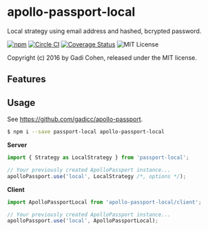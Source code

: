 # apollo-passport-local

Local strategy using email address and hashed, bcrypted password.

[![npm](https://img.shields.io/npm/v/apollo-passport-local.svg?maxAge=2592000)](https://www.npmjs.com/package/apollo-passport-local) [![Circle CI](https://circleci.com/gh/apollo-passport/local.svg?style=shield)](https://circleci.com/gh/apollo-passport/local) [![Coverage Status](https://coveralls.io/repos/github/apollo-passport/local/badge.svg?branch=master)](https://coveralls.io/github/apollo-passport/local?branch=master) ![MIT License](https://img.shields.io/badge/license-MIT-blue.svg)

Copyright (c) 2016 by Gadi Cohen, released under the MIT license.

## Features



## Usage

See https://github.com/gadicc/apollo-passport.

```sh
$ npm i --save passport-local apollo-passport-local
```

**Server**

```js
import { Strategy as LocalStrategy } from 'passport-local';

// Your previously created ApolloPassport instance...
apolloPassport.use('local', LocalStrategy /*, options */);
```

**Client**

```js
import ApolloPassportLocal from 'apollo-passport-local/client';

// Your previously created ApolloPassport instance...
apolloPassport.use('local', ApolloPassportLocal);
```
